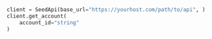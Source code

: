 ```python


client = SeedApi(base_url="https://yourhost.com/path/to/api", )        
client.get_account(
	account_id="string"
)
 
```                        


